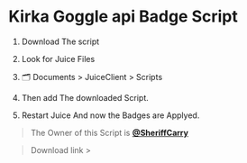 # Kirka Goggle api Badge Script

1. Download The script

2. Look for Juice Files

3. 🗂️ Documents > JuiceClient > Scripts

4. Then add The downloaded Script.

5. Restart Juice And now the Badges are Applyed.

> The Owner of this Script is **[@SheriffCarry](https://github.com/SheriffCarry)**

> Download link > 
